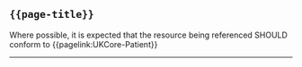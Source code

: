 ## `{{page-title}}`

Where possible, it is expected that the resource being referenced SHOULD conform to {{pagelink:UKCore-Patient}}

---